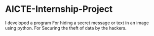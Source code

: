 # AICTE-Internship-Project
I developed a program For hiding a secret message or text in an image using python. For Securing the theft of data by the hackers.
